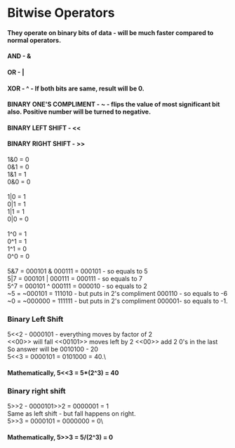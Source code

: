 # Bitwise Operators
#### They operate on binary bits of data - will be much faster compared to normal operators.
#### AND - & 
#### OR - |
#### XOR - ^ - If both bits are same, result will be 0.
#### BINARY ONE'S COMPLIMENT - ~ - flips the value of most significant bit also. Positive number will be turned to negative.
#### BINARY LEFT SHIFT - <<
#### BINARY RIGHT SHIFT - >>

1&0 = 0\
0&1 = 0\
1&1 = 1\
0&0 = 0\
\
1|0 = 1\
0|1 = 1\
1|1 = 1\
0|0 = 0\
\
1^0 = 1\
0^1 = 1\
1^1 = 0\
0^0 = 0\
\
5&7 = 000101 & 000111 = 000101 - so equals to 5\
5|7 = 000101 | 000111 = 000111 - so equals to 7\
5^7 = 000101 ^ 000111 = 000010 - so equals to 2\
~5 = ~000101 = 111010 - but puts in 2's compliment 000110 - so equals to -6\
~0 = ~000000 = 111111 - but puts in 2's compliment 000001- so equals to -1.
### Binary Left Shift
5<<2 - 0000101 - everything moves by factor of 2\
<<00>> will fall <<00101>> moves left by 2 <<00>> add 2 0's in the last\
So answer will be 0010100 - 20\
5<<3 = 0000101 = 0101000 = 40.\
#### Mathematically, 5<<3 = 5*(2^3) = 40

### Binary right shift
5>>2 - 0000101>>2 = 0000001 = 1\
Same as left shift - but fall happens on right.\
5>>3 = 0000101 = 0000000 = 0\
#### Mathematically, 5>>3 = 5/(2^3) = 0

